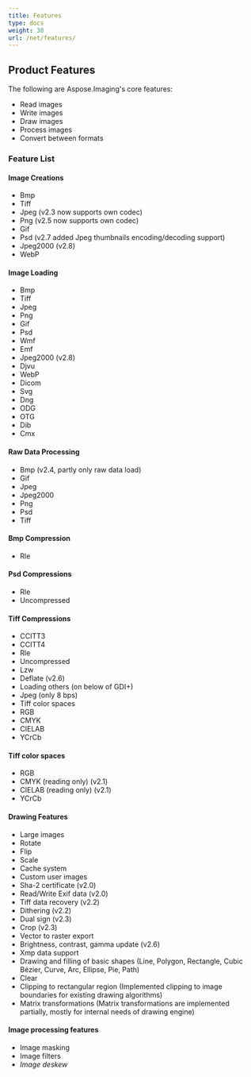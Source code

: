 ```yaml
---
title: Features
type: docs
weight: 30
url: /net/features/
---
```


## **Product Features**
The following are Aspose.Imaging's core features:

- Read images
- Write images
- Draw images
- Process images
- Convert between formats
### **Feature List**
#### **Image Creations**
- Bmp
- Tiff 
- Jpeg (v2.3 now supports own codec)
- Png (v2.5 now supports own codec)
- Gif
- Psd (v2.7 added Jpeg thumbnails encoding/decoding support)
- Jpeg2000 (v2.8)
- WebP
#### **Image Loading**
- Bmp
- Tiff
- Jpeg
- Png
- Gif
- Psd
- Wmf
- Emf
- Jpeg2000 (v2.8)
- Djvu
- WebP
- Dicom
- Svg
- Dng
- ODG
- OTG
- Dib
- Cmx
#### **Raw Data Processing**
- Bmp (v2.4, partly only raw data load)
- Gif
- Jpeg
- Jpeg2000
- Png
- Psd
- Tiff
#### **Bmp Compression**
- Rle
#### **Psd Compressions**
- Rle
- Uncompressed
#### **Tiff Compressions**
- CCITT3
- CCITT4
- Rle
- Uncompressed
- Lzw
- Deflate (v2.6)
- Loading others (on below of GDI+)
- Jpeg (only 8 bps)
- Tiff color spaces
- RGB
- CMYK
- CIELAB
- YCrCb
#### **Tiff color spaces**
- RGB    
- CMYK (reading only) (v2.1)
- CIELAB (reading only) (v2.1)
- YCrCb    
#### **Drawing Features**
- Large images    
- Rotate    
- Flip    
- Scale    
- Cache system    
- Custom user images    
- Sha-2 certificate (v2.0)
- Read/Write Exif data (v2.0)
- Tiff data recovery (v2.2)
- Dithering (v2.2)
- Dual sign (v2.3)
- Crop (v2.3)
- Vector to raster export    
- Brightness, contrast, gamma update (v2.6)
- Xmp data support
- Drawing and filling of basic shapes (Line, Polygon, Rectangle, Cubic Bézier, Curve, Arc, Ellipse, Pie, Path)
- Clear
- Clipping to rectangular region (Implemented clipping to image boundaries for existing drawing algorithms)
- Matrix transformations (Matrix transformations are implemented partially, mostly for internal needs of drawing engine)
#### **Image processing features**
- Image masking
- Image filters
- *Image deskew*
